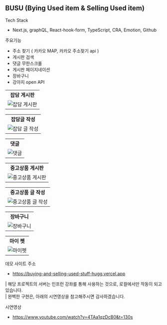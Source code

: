 ## BUSU (Bying Used item & Selling Used item)

Tech Stack
 - Next.js, graphQL,  React-hook-form, TypeScript, CRA, Emotion, Github

주요기능
 - 주소 찾기 ( 카카오 MAP, 카카오 주소찾기 api )
 - 게시판 검색
 - 댓글 무한스크롤
 - 게시판 페이지네이션
 - 장바구니
 - 강아지 open API

<table>
  <tr align="center">
    <td><strong>잡담 게시판</strong></td>
  </tr>
   <tr align="center">
    <td><img src="https://hanghaelv4.s3.ap-northeast-2.amazonaws.com/gossipboard.gif" alt="잡담 게시판" style="height:500px, width:800px"/></td>
  </tr>
</table>
<table>
  <tr align="center">
    <td><strong>잡담글 작성</strong></td>
  </tr>
   <tr align="center">
    <td><img src="https://hanghaelv4.s3.ap-northeast-2.amazonaws.com/write+new+article.gif" alt="잡담 글 작성" style="height:500px, width:800px"/></td>
  </tr>
</table>
<table>
  <tr align="center">
    <td><strong>댓글</strong></td>
  </tr>
   <tr align="center">
    <td><img src="https://hanghaelv4.s3.ap-northeast-2.amazonaws.com/comment.gif" alt="댓글" style="height:500px, width:800px"/></td>
  </tr>
</table>
<table>
  <tr align="center">
    <td><strong>중고상품 게시판</strong></td>
  </tr>
   <tr align="center">
    <td><img src="https://hanghaelv4.s3.ap-northeast-2.amazonaws.com/usedboard.gif" alt="중고상품 게시판" style="height:500px, width:800px"/></td>
  </tr>
</table>
<table>
  <tr align="center">
    <td><strong>중고상품 글 작성</strong></td>
  </tr>
   <tr align="center">
    <td><img src="https://lv4lv4task.s3.ap-northeast-2.amazonaws.com/usedboard+write.gif" alt="중고상품 글 작성" style="height:500px, width:800px"/></td>
  </tr>
</table>
<table>
  <tr align="center">
    <td><strong>장바구니</strong></td>
  </tr>
   <tr align="center">
    <td><img src="https://hanghaelv4.s3.ap-northeast-2.amazonaws.com/list.gif" alt="장바구니" style="height:500px, width:800px"/></td>
  </tr>
</table>
<table>
  <tr align="center">
    <td><strong>마이 펫</strong></td>
  </tr>
   <tr align="center">
    <td><img src="https://hanghaelv4.s3.ap-northeast-2.amazonaws.com/pet.gif" alt="마이펫" style="height:500px, width:800px"/></td>
  </tr>
</table>


데모 사이트 주소
 - https://buying-and-selling-used-stuff-hugg.vercel.app

| 해당 프로젝트의 서버는 인프런 강좌를 통해 사용하는 것으로, 로컬에서만 작동이 되고 있습니다. <br/>
| 완벽한 구현은, 아래의 시연영상을 참고해주시면 감사하겠습니다. 

시연영상
 - https://www.youtube.com/watch?v=4TAa1qzDcB0&t=130s
